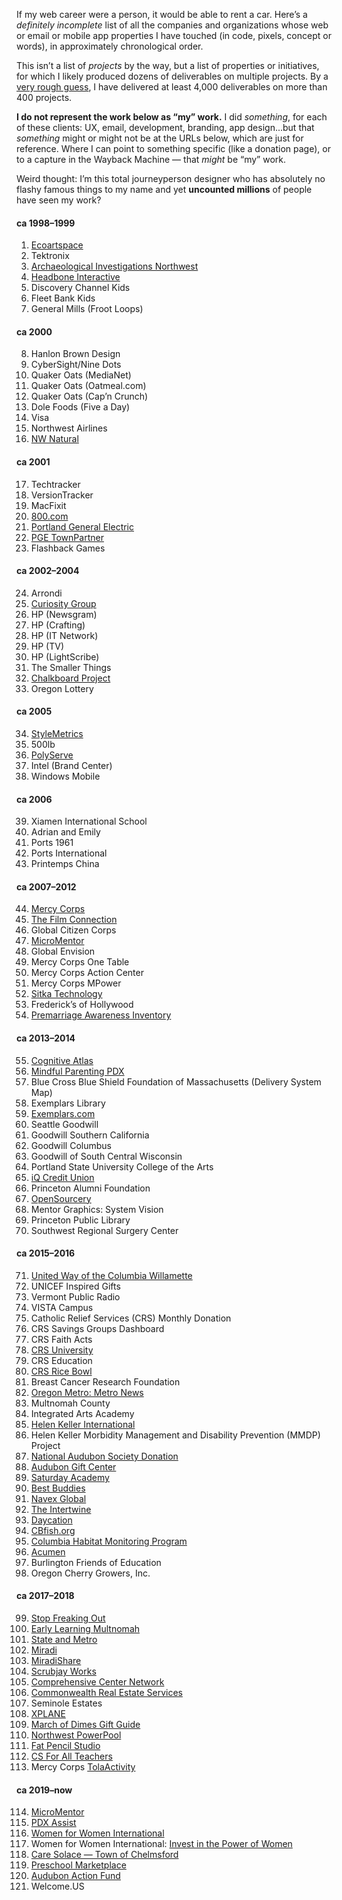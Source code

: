 If my web career were a person, it would be able to rent a car. Here’s a *definitely incomplete* list of all the companies and organizations whose web or email or mobile app properties I have touched (in code, pixels, concept or words), in approximately chronological order. 

This isn’t a list of *projects* by the way, but a list of properties or initiatives, for which I likely produced dozens of deliverables on multiple projects. By a [very rough guess](https://axoplasm.com/web-log/seven-year-report/), I have delivered at least 4,000 deliverables on more than 400 projects.

__I do not represent the work below as “my” work.__ I did *something*, for each of these clients: UX, email, development, branding, app design...but that *something* might or might not be at the URLs below, which are just for reference. Where I can point to something specific (like a donation page), or to a capture in the Wayback Machine — that *might* be “my” work.

Weird thought: I’m this total journeyperson designer who has absolutely no flashy famous things to my name and yet __uncounted millions__ of people have seen my work?

#### ca 1998–1999
1. [Ecoartspace](https://web.archive.org/web/20020327235236/http://www.ecoartspace.org/)
1. Tektronix
1. [Archaeological Investigations Northwest](https://web.archive.org/web/19991230124111/http://www.ainw.com/)
1. [Headbone Interactive](https://web.archive.org/web/20000301003311/http://www.headbone.com/)
1. Discovery Channel Kids
1. Fleet Bank Kids
1. General Mills (Froot Loops)

#### ca 2000
8. Hanlon Brown Design
1. CyberSight/Nine Dots
1. Quaker Oats (MediaNet)
1. Quaker Oats (Oatmeal.com)
1. Quaker Oats (Cap’n Crunch)
1. Dole Foods (Five a Day)
1. Visa
1. Northwest Airlines
1. [NW Natural](https://web.archive.org/web/20020802001016/http://www.nwnatural.com/home/home.asp)

#### ca 2001
17. Techtracker
4. VersionTracker
5. MacFixit
6. [800.com](https://web.archive.org/web/20011201072334/http://www.800.com/)
7. [Portland General Electric](https://web.archive.org/web/20020120142310/http://portlandgeneral.com/)
8. [PGE TownPartner](https://web.archive.org/web/20020326174000/http://townpartner.com/)
9. Flashback Games

#### ca 2002–2004
24. Arrondi
1. [Curiosity Group](https://web.archive.org/web/20040604110612/http://curiositygroup.com/)
1. HP (Newsgram)
1. HP (Crafting)
1. HP (IT Network)
1. HP (TV)
1. HP (LightScribe)
1. The Smaller Things
1. [Chalkboard Project](https://web.archive.org/web/20050208103334/http://www.chalkboardproject.org/)
1. Oregon Lottery

#### ca 2005
34. [StyleMetrics](https://web.archive.org/web/20081006220735/http://www.stylemetrics.com:80/)
1. 500lb
1. [PolyServe](https://web.archive.org/web/20051130013315/http://www.polyserve.com/)
1. Intel (Brand Center)
1. Windows Mobile

#### ca 2006
39. Xiamen International School
1. Adrian and Emily
1. Ports 1961
1. Ports International
1. Printemps China

#### ca 2007–2012
44. [Mercy Corps](https://web.archive.org/web/20130406205755/http://www.mercycorps.org/)
1. [The Film Connection](https://web.archive.org/web/20080724150510/http://www.thefilmconnection.org/)
1. Global Citizen Corps
1. [MicroMentor](https://micromentor.org)
1. Global Envision
1. Mercy Corps One Table
1. Mercy Corps Action Center
1. Mercy Corps MPower
1. [Sitka Technology](https://web.archive.org/web/20181023044922/http://sitkatech.com/)
1. Frederick’s of Hollywood
1. [Premarriage Awareness Inventory](https://web.archive.org/web/20110128113406/http://premarriageawareness.com/)

#### ca 2013–2014
55. [Cognitive Atlas](https://cognitiveatlas.org)
1. [Mindful Parenting PDX](https://mindfulparentingpdx.org)
1. Blue Cross Blue Shield Foundation of Massachusetts (Delivery System Map)
1. Exemplars Library
1. [Exemplars.com](https://exemplars.com)
1. Seattle Goodwill
1. Goodwill Southern California
1. Goodwill Columbus
1. Goodwill of South Central Wisconsin
1. Portland State University College of the Arts
1. [iQ Credit Union](https://web.archive.org/web/20150209023348/http://www.iqcu.com/)
1. Princeton Alumni Foundation
1. [OpenSourcery](https://web.archive.org/web/20140220115655/http://www.opensourcery.com/)
1. Mentor Graphics: System Vision
1. Princeton Public Library
1. Southwest Regional Surgery Center

#### ca 2015–2016
71. [United Way of the Columbia Willamette](https://www.unitedway-pdx.org)
1. UNICEF Inspired Gifts
1. Vermont Public Radio
1. VISTA Campus
1. Catholic Relief Services (CRS) Monthly Donation
1. CRS Savings Groups Dashboard
1. CRS Faith Acts
1. [CRS University](https://university.crs.org)
1. CRS Education
1. [CRS Rice Bowl](https://www.crsricebowl.org)
1. Breast Cancer Research Foundation
1. [Oregon Metro: Metro News](https://www.oregonmetro.gov/news)
1. Multnomah County
1. Integrated Arts Academy
1. [Helen Keller International](https://web.archive.org/web/20180807084624/http://hki.org/)
1. Helen Keller Morbidity Management and Disability Prevention (MMDP) Project
1. [National Audubon Society Donation](https://act.audubon.org/a/donate-ap)
1. [Audubon Gift Center](https://gifts.audubon.org)
1. [Saturday Academy](https://www.saturdayacademy.org)
1. [Best Buddies](https://www.bestbuddies.org/donate/)
1. [Navex Global](https://www.navexglobal.com)
1. [The Intertwine](https://www.theintertwine.org)
1. [Daycation](https://www.theintertwine.org/projects/daycation-mobile-app)
1. [CBfish.org](//cbfish.org)
1. [Columbia Habitat Monitoring Program](https://www.champmonitoring.org)
1. [Acumen](https://acumen.org)
1. Burlington Friends of Education
1. Oregon Cherry Growers, Inc.

#### ca 2017–2018
99. [Stop Freaking Out](https://stopfreakingout.org)
1. [Early Learning Multnomah](https://www.earlylearningmultnomah.org)
1. [State and Metro](http://www.stateandmetro.com)
1. [Miradi](https://www.miradi.org)
1. [MiradiShare](https://www.miradishare.org/ux/home)
1. [Scrubjay Works](https://scrubjay.works)
1. [Comprehensive Center Network](https://compcenternetwork.org)
1. [Commonwealth Real Estate Services](https://cwres.com)
1. Seminole Estates
1. [XPLANE](https://xplane.com)
1. [March of Dimes Gift Guide](https://gifts.marchofdimes.org)
1. [Northwest PowerPool](https://www.nwpp.org)
1. [Fat Pencil Studio](//fatpencilstudio.com/)
1. [CS For All Teachers](//www.csforallteachers.org)
1. Mercy Corps [TolaActivity](//tola-activity.mercycorps.org)

#### ca 2019–now
114. [MicroMentor](//www.micromentor.org)
1. [PDX Assist](https://web.archive.org/web/20210620222716/https://pdxassist.com/)
1. [Women for Women International](//www.womenforwomen.org)
1. Women for Women International: [Invest in the Power of Women](http://www.womenforwomen.org/powerofwomen/)
1. [Care Solace — Town of Chelmsford](https://caresolace.com/site/chelmsford-ma)
1. [Preschool Marketplace](https://www.preschoolmarketplace.org)
1. [Audubon Action Fund](https://act.audubonactionfund.org/a/donate)
1. Welcome.US


